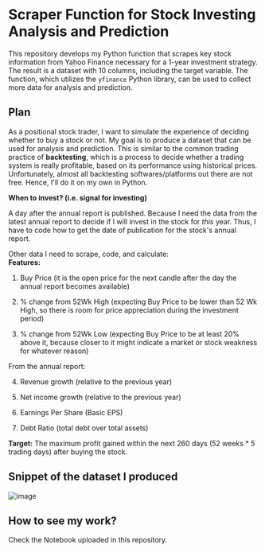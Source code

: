# Scraper Function for Stock Investing Analysis and Prediction
This repository develops my Python function that scrapes key stock information from Yahoo Finance necessary for a 1-year investment strategy. The result is a dataset with 10 columns, including the target variable. The function, which utilizes the `yfinance` Python library, can be used to collect more data for analysis and prediction. 

## Plan
As a positional stock trader, I want to simulate the experience of deciding whether to buy a stock or not. My goal is to produce a dataset that can be used for analysis and prediction. This is similar to the common trading practice of __backtesting__, which is a process to decide whether a trading system is really profitable, based on its performance using historical prices. Unfortunately, almost all backtesting softwares/platforms out there are not free. Hence, I'll do it on my own in Python.

__When to invest? (i.e. signal for investing)__

A day after the annual report is published. Because I need the data from the latest annual report to decide if I will invest in the stock for _this_ year. Thus, I have to code how to get the date of publication for the stock's annual report. 


Other data I need to scrape, code, and calculate: <br>
__Features:__
1. Buy Price (it is the open price for the next candle after the day the annual report becomes available)

2. % change from 52Wk High (expecting Buy Price to be lower than 52 Wk High, so there is room for price appreciation during the investment period)

3. % change from 52Wk Low (expecting Buy Price to be at least 20% above it, because closer to it might indicate a market or stock weakness for whatever reason)

  From the annual report:

4. Revenue growth (relative to the previous year)

5. Net income growth (relative to the previous year)

6. Earnings Per Share (Basic EPS)

7. Debt Ratio (total debt over total assets)

__Target:__ The maximum profit gained within the next 260 days (52 weeks * 5 trading days) after buying the stock.

## Snippet of the dataset I produced
![image](https://github.com/marvin-rubia/Stock-Investing-Strategy-Scraper/assets/140475770/4d73b390-979a-439c-a562-922334497bf3)

## How to see my work?
Check the Notebook uploaded in this repository. 
